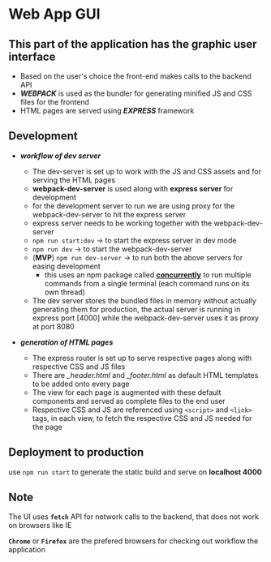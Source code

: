 # Web App GUI

## This part of the application has the graphic user interface
- Based on the user's choice the front-end makes calls to the backend API
- ***WEBPACK*** is used as the bundler for generating minified JS and CSS files for the frontend
- HTML pages are served using ***EXPRESS*** framework

## Development

- ***workflow of dev server***
	* The dev-server is set up to work with the JS and CSS assets and for serving the HTML pages
	* **webpack-dev-server** is used along with **express server** for development
	* for the development server to run we are using proxy for the webpack-dev-server to hit the express server
	* express server needs to be working together with the webpack-dev-server
	* `npm run start:dev` -> to start the express server in dev mode
	* `npm run dev` -> to start the webpack-dev-server
	* (**MVP**) `npm run dev-server` -> to run both the above servers for easing development
		- this uses an npm package called [**concurrently**](https://www.npmjs.com/package/concurrently) to run multiple commands from a single terminal (each command runs on its own thread)
	* The dev server stores the bundled files in memory without actually generating them for production, the actual server is running in express port [4000] while the webpack-dev-server uses it as proxy at port 8080

- ***generation of HTML pages***
	* The express router is set up to serve respective pages along with respective CSS and JS files
	* There are *_header.html* and *_footer.html* as default HTML templates to be added onto every page
	* The view for each page is augmented with these default components and served as complete files to the end user
	* Respective CSS and JS are referenced using `<script>` and `<link>` tags, in each view, to fetch the respective CSS and JS needed for the page

## Deployment to production
use `npm run start` to generate the static build and serve on **localhost 4000**

## Note
The UI uses **`fetch`** API for network calls to the backend, that does not work on browsers like IE

**`Chrome`** or **`Firefox`** are the prefered browsers for checking out workflow the application